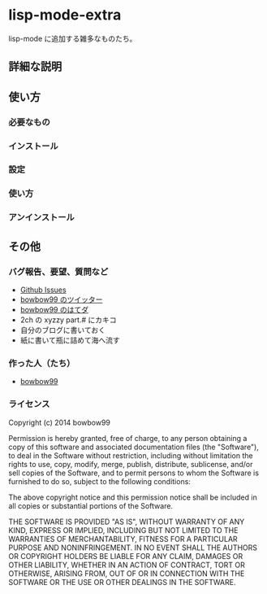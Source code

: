 lisp-mode-extra
===============
lisp-mode に追加する雑多なものたち。

詳細な説明
----------


使い方
------

### 必要なもの

### インストール

### 設定

### 使い方

### アンインストール


その他
------

### バグ報告、要望、質問など
* [Github Issues](https://github.com/bowbow99/xyzzy.lisp-mode-extra/issues)
* [bowbow99 のツイッター](https://twitter.com/bowbow99)
* [bowbow99 のはてダ](http://d.hatena.ne.jp/bowbow99)
* 2ch の xyzzy part.# にカキコ
* 自分のブログに書いておく
* 紙に書いて瓶に詰めて海へ流す

### 作った人（たち）

* [bowbow99](https://github.com/bowbow99)

### ライセンス

Copyright (c) 2014 bowbow99

Permission is hereby granted, free of charge, to any person obtaining a copy
of this software and associated documentation files (the "Software"), to deal
in the Software without restriction, including without limitation the rights
to use, copy, modify, merge, publish, distribute, sublicense, and/or sell
copies of the Software, and to permit persons to whom the Software is
furnished to do so, subject to the following conditions:

The above copyright notice and this permission notice shall be included in
all copies or substantial portions of the Software.

THE SOFTWARE IS PROVIDED "AS IS", WITHOUT WARRANTY OF ANY KIND, EXPRESS OR
IMPLIED, INCLUDING BUT NOT LIMITED TO THE WARRANTIES OF MERCHANTABILITY,
FITNESS FOR A PARTICULAR PURPOSE AND NONINFRINGEMENT. IN NO EVENT SHALL THE
AUTHORS OR COPYRIGHT HOLDERS BE LIABLE FOR ANY CLAIM, DAMAGES OR OTHER
LIABILITY, WHETHER IN AN ACTION OF CONTRACT, TORT OR OTHERWISE, ARISING FROM,
OUT OF OR IN CONNECTION WITH THE SOFTWARE OR THE USE OR OTHER DEALINGS IN
THE SOFTWARE.
